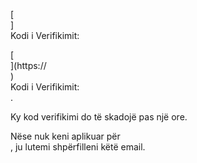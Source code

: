 [<br host>] <br action> Kodi i Verifikimit: <br code>

[<br host>](https://<br host>) <br action> Kodi i Verifikimit: <br code>.

Ky kod verifikimi do të skadojë pas një ore.

Nëse nuk keni aplikuar për <br action>, ju lutemi shpërfilleni këtë email.